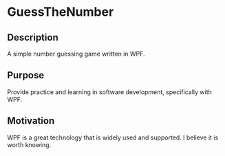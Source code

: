 # GuessTheNumber
## Description
A simple number guessing game written in WPF.
## Purpose
Provide practice and learning in software development, specifically with WPF.
## Motivation
WPF is a great technology that is widely used and supported. I believe it is worth knowing.